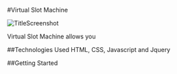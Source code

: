 #Virtual Slot Machine

![TitleScreenshot](https://i.imgur.com/Lzkt9Fu.png)

Virtual Slot Machine allows you 

##Technologies Used
HTML, CSS, Javascript and Jquery

##Getting Started


